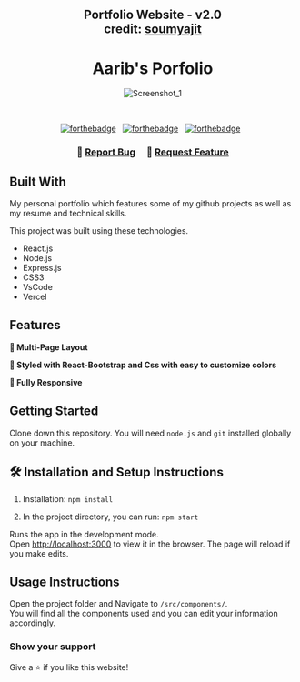 <h2 align="center">
  Portfolio Website - v2.0<br/>
  credit:
  <a href="https://github.com/soumyajit4419/Portfolio" target="_blank">soumyajit</a>
</h2>
<h1 align="center" >Aarib's Porfolio</h1>
<div align="center">

![Screenshot_1](https://user-images.githubusercontent.com/90370535/224508782-72b749c8-2ff5-40b9-955f-05c9417e6979.jpg)



</div>

<br/>

<center>

[![forthebadge](https://forthebadge.com/images/badges/built-with-love.svg)](https://forthebadge.com) &nbsp;
[![forthebadge](https://forthebadge.com/images/badges/made-with-javascript.svg)](https://forthebadge.com) &nbsp;
[![forthebadge](https://forthebadge.com/images/badges/open-source.svg)](https://forthebadge.com) &nbsp;

</center>

<h3 align="center">
    🔹
    <a href="https://github.com/sayyedarib/my-portfolio/issues">Report Bug</a> &nbsp; &nbsp;
    🔹
    <a href="https://github.com/sayyedarib/my-portfolio/issues">Request Feature</a>
</h3>

## Built With

My personal portfolio which features some of my github projects as well as my resume and technical skills.<br/>

This project was built using these technologies.

- React.js
- Node.js
- Express.js
- CSS3
- VsCode
- Vercel

## Features

**📖 Multi-Page Layout**

**🎨 Styled with React-Bootstrap and Css with easy to customize colors**

**📱 Fully Responsive**

## Getting Started

Clone down this repository. You will need `node.js` and `git` installed globally on your machine.

## 🛠 Installation and Setup Instructions

1. Installation: `npm install`

2. In the project directory, you can run: `npm start`

Runs the app in the development mode.\
Open [http://localhost:3000](http://localhost:3000) to view it in the browser.
The page will reload if you make edits.

## Usage Instructions

Open the project folder and Navigate to `/src/components/`. <br/>
You will find all the components used and you can edit your information accordingly.

### Show your support

Give a ⭐ if you like this website!
